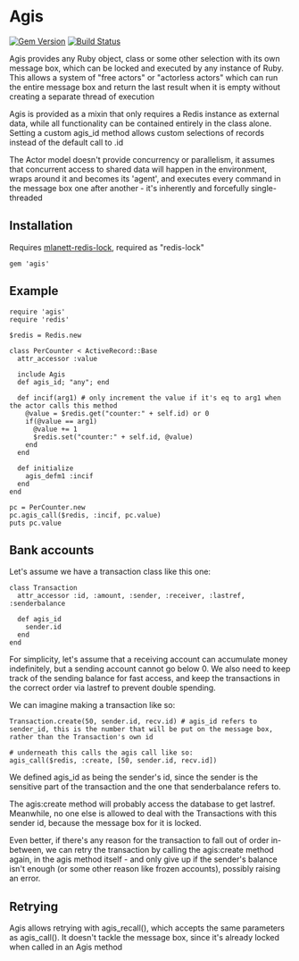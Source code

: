 Agis
====

[![Gem Version](https://badge.fury.io/rb/agis.svg)](http://badge.fury.io/rb/agis)
[![Build Status](https://travis-ci.org/gert7/agis.svg)](https://travis-ci.org/gert7/agis)

Agis provides any Ruby object, class or some other selection with its own message box, which can be locked and executed by any instance of Ruby. This allows a system of "free actors" or "actorless actors" which can run the entire message box and return the last result when it is empty without creating a separate thread of execution

Agis is provided as a mixin that only requires a Redis instance as external data, while all functionality can be contained entirely in the class alone. Setting a custom agis_id method allows custom selections of records instead of the default call to .id

The Actor model doesn't provide concurrency or parallelism, it assumes that concurrent access to shared data will happen in the environment, wraps around it and becomes its 'agent', and executes every command in the message box one after another - it's inherently and forcefully single-threaded 

Installation
---

Requires [mlanett-redis-lock](http://www.github.com/mlanett/redis-lock), required as "redis-lock"

    gem 'agis'

Example
---

    require 'agis'
    require 'redis'
    
    $redis = Redis.new
    
    class PerCounter < ActiveRecord::Base
      attr_accessor :value
      
      include Agis
      def agis_id; "any"; end
      
      def incif(arg1) # only increment the value if it's eq to arg1 when the actor calls this method
        @value = $redis.get("counter:" + self.id) or 0
        if(@value == arg1)
          @value += 1
          $redis.set("counter:" + self.id, @value)
        end
      end
      
      def initialize
        agis_defm1 :incif 
      end
    end
    
    pc = PerCounter.new
    pc.agis_call($redis, :incif, pc.value)
    puts pc.value

Bank accounts
--------

Let's assume we have a transaction class like this one:

    class Transaction
      attr_accessor :id, :amount, :sender, :receiver, :lastref, :senderbalance
      
      def agis_id
        sender.id
      end
    end

For simplicity, let's assume that a receiving account can accumulate money indefinitely, but a sending account cannot go below 0. We also need to keep track of the sending balance for fast access, and keep the transactions in the correct order via lastref to prevent double spending.

We can imagine making a transaction like so:

    Transaction.create(50, sender.id, recv.id) # agis_id refers to sender_id, this is the number that will be put on the message box, rather than the Transaction's own id
    
    # underneath this calls the agis call like so:
    agis_call($redis, :create, [50, sender.id, recv.id])

We defined agis_id as being the sender's id, since the sender is the sensitive part of the transaction and the one that senderbalance refers to.

The agis:create method will probably access the database to get lastref. Meanwhile, no one else is allowed to deal with the Transactions with this sender id, because the message box for it is locked.

Even better, if there's any reason for the transaction to fall out of order in-between, we can retry the transaction by calling the agis:create method again, in the agis method itself - and only give up if the sender's balance isn't enough (or some other reason like frozen accounts), possibly raising an error.

Retrying
--------

Agis allows retrying with agis_recall(), which accepts the same parameters as agis_call(). It doesn't tackle the message box, since it's already locked when called in an Agis method

